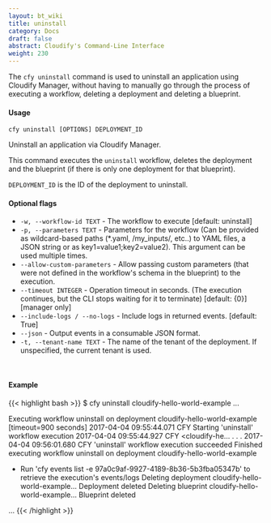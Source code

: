 ```yaml
---
layout: bt_wiki
title: uninstall
category: Docs
draft: false
abstract: Cloudify's Command-Line Interface
weight: 230
---
```


The `cfy uninstall` command is used to uninstall an application using Cloudify Manager, without having to manually go through the process of executing a workflow, deleting a deployment and deleting a blueprint.


#### Usage
`cfy uninstall [OPTIONS] DEPLOYMENT_ID`

Uninstall an application via Cloudify Manager.

This command executes the `uninstall` workflow, deletes the deployment and
the blueprint (if there is only one deployment for that blueprint).

`DEPLOYMENT_ID` is the ID of the deployment to uninstall.

#### Optional flags

*  `-w, --workflow-id TEXT` - 
                        The workflow to execute [default: uninstall]
*  `-p, --parameters TEXT` - 
                        Parameters for the workflow (Can be provided as
                        wildcard-based paths (*.yaml, /my_inputs/,
                        etc..) to YAML files, a JSON string or as
                        key1=value1;key2=value2). This argument can be
                        used multiple times.
*  `--allow-custom-parameters` - 
                        Allow passing custom parameters (that were not
                        defined in the workflow's schema in the
                        blueprint) to the execution.
*  `--timeout INTEGER` - 
                        Operation timeout in seconds. (The execution
                        continues, but the CLI stops
                        waiting for it to terminate) [default: {0}] [manager only]
*  `--include-logs / --no-logs` -
                        Include logs in returned events. [default: True]
*  `--json` -           Output events in a consumable JSON format.
* `-t, --tenant-name TEXT` -  The name of the tenant of the deployment. If unspecified, the current tenant is used.

&nbsp;
#### Example

{{< highlight  bash  >}}
$ cfy uninstall cloudify-hello-world-example
...

Executing workflow uninstall on deployment cloudify-hello-world-example [timeout=900 seconds]
2017-04-04 09:55:44.071  CFY <cloudify-hello-world-example> Starting 'uninstall' workflow execution
2017-04-04 09:55:44.927  CFY <cloudify-he...
.
.
.
2017-04-04 09:56:01.680  CFY <cloudify-hello-world-example> 'uninstall' workflow execution succeeded
Finished executing workflow uninstall on deployment cloudify-hello-world-example
* Run 'cfy events list -e 97a0c9af-9927-4189-8b36-5b3fba05347b' to retrieve the execution's events/logs
Deleting deployment cloudify-hello-world-example...
Deployment deleted
Deleting blueprint cloudify-hello-world-example...
Blueprint deleted

...
{{< /highlight >}}
